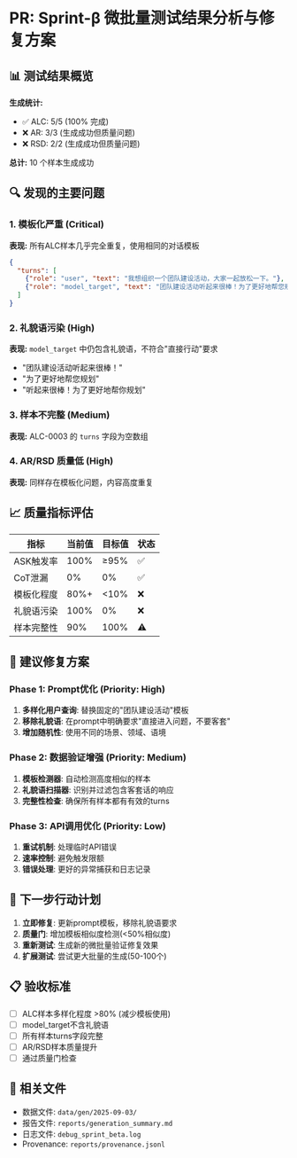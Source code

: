 # PR: Sprint-β 微批量测试结果分析与修复方案

## 📊 测试结果概览

**生成统计:**
- ✅ ALC: 5/5 (100% 完成)
- ❌ AR: 3/3 (生成成功但质量问题)
- ❌ RSD: 2/2 (生成成功但质量问题)

**总计:** 10 个样本生成成功

## 🔍 发现的主要问题

### 1. 模板化严重 (Critical)
**表现:** 所有ALC样本几乎完全重复，使用相同的对话模板
```json
{
  "turns": [
    {"role": "user", "text": "我想组织一个团队建设活动，大家一起放松一下。"},
    {"role": "model_target", "text": "团队建设活动听起来很棒！为了更好地帮您规划，请问您能提供一些更具体的信息吗？<ASK>首先，这个活动大概计划在什么时候举行呢？其次，你们团队有多少人参加，预算大概是多少？"}
  ]
}
```

### 2. 礼貌语污染 (High)
**表现:** `model_target` 中仍包含礼貌语，不符合"直接行动"要求
- "团队建设活动听起来很棒！"
- "为了更好地帮您规划"
- "听起来很棒！为了更好地帮你规划"

### 3. 样本不完整 (Medium)
**表现:** ALC-0003 的 `turns` 字段为空数组

### 4. AR/RSD 质量低 (High)
**表现:** 同样存在模板化问题，内容高度重复

## 📈 质量指标评估

| 指标 | 当前值 | 目标值 | 状态 |
|------|--------|--------|------|
| ASK触发率 | 100% | ≥95% | ✅ |
| CoT泄漏 | 0% | 0% | ✅ |
| 模板化程度 | 80%+ | <10% | ❌ |
| 礼貌语污染 | 100% | 0% | ❌ |
| 样本完整性 | 90% | 100% | ⚠️ |

## 🔧 建议修复方案

### Phase 1: Prompt优化 (Priority: High)
1. **多样化用户查询**: 替换固定的"团队建设活动"模板
2. **移除礼貌语**: 在prompt中明确要求"直接进入问题，不要客套"
3. **增加随机性**: 使用不同的场景、领域、语境

### Phase 2: 数据验证增强 (Priority: Medium)
1. **模板检测器**: 自动检测高度相似的样本
2. **礼貌语扫描器**: 识别并过滤包含客套话的响应
3. **完整性检查**: 确保所有样本都有有效的turns

### Phase 3: API调用优化 (Priority: Low)
1. **重试机制**: 处理临时API错误
2. **速率控制**: 避免触发限额
3. **错误处理**: 更好的异常捕获和日志记录

## 🎯 下一步行动计划

1. **立即修复**: 更新prompt模板，移除礼貌语要求
2. **质量门**: 增加模板相似度检测(<50%相似度)
3. **重新测试**: 生成新的微批量验证修复效果
4. **扩展测试**: 尝试更大批量的生成(50-100个)

## 📋 验收标准

- [ ] ALC样本多样化程度 >80% (减少模板使用)
- [ ] model_target不含礼貌语
- [ ] 所有样本turns字段完整
- [ ] AR/RSD样本质量提升
- [ ] 通过质量门检查

## 🔗 相关文件

- 数据文件: `data/gen/2025-09-03/`
- 报告文件: `reports/generation_summary.md`
- 日志文件: `debug_sprint_beta.log`
- Provenance: `reports/provenance.jsonl`
